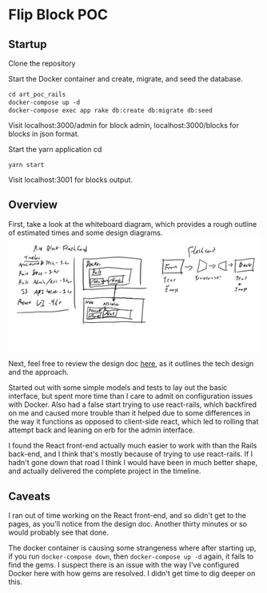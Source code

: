 # Flip Block POC
## Startup
Clone the repository

Start the Docker container and create, migrate, and seed the database.
```
cd art_poc_rails
docker-compose up -d
docker-compose exec app rake db:create db:migrate db:seed
```
Visit localhost:3000/admin for block admin, localhost:3000/blocks for blocks in json format.

Start the yarn application
cd 
```
yarn start
```
Visit localhost:3001 for blocks output.

## Overview
First, take a look at the whiteboard diagram, which provides a rough outline of estimated times and some design diagrams.
![whiteboard image](Rise-Whiteboard.png)

Next, feel free to review the design doc [here](https://github.com/byrdsd/art_poc/issues/1), as it outlines the tech design and the approach.

Started out with some simple models and tests to lay out the basic interface, but spent more time than I care to admit on configuration issues with Docker. Also had a false start trying to use react-rails, which backfired on me and caused more trouble than it helped due to some differences in the way it functions as opposed to client-side react, which led to rolling that attempt back and leaning on erb for the admin interface.

I found the React front-end actually much easier to work with than the Rails back-end, and I think that's mostly because of trying to use react-rails. If I hadn't gone down that road I think I would have been in much better shape, and actually delivered the complete project in the timeline.

## Caveats
I ran out of time working on the React front-end, and so didn't get to the pages, as you'll notice from the design doc. Another thirty minutes or so would probably see that done.

The docker container is causing some strangeness where after starting up, if you run `docker-compose down`, then `docker-compose up -d` again, it fails to find the gems. I suspect there is an issue with the way I've configured Docker here with how gems are resolved. I didn't get time to dig deeper on this.
